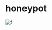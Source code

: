 # honeypot
![f](https://user-images.githubusercontent.com/73291263/151684198-fbaea5bb-72dc-4152-b0f1-e55b7295b7bf.png)
